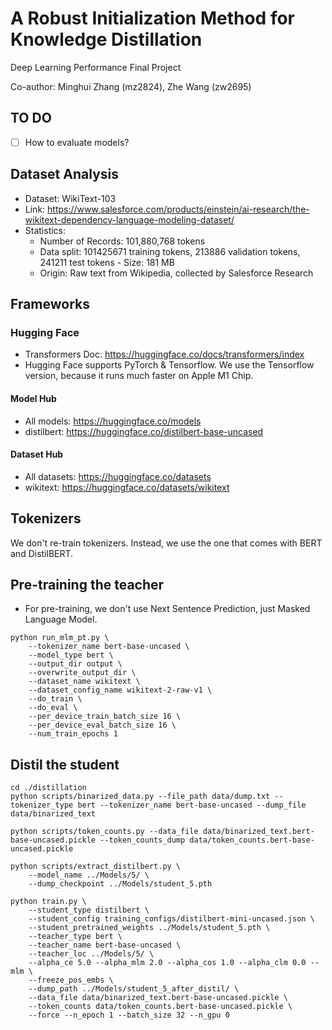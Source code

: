 # A Robust Initialization Method for Knowledge Distillation

Deep Learning Performance Final Project

Co-author: Minghui Zhang (mz2824), Zhe Wang (zw2695)

## TO DO
- [ ] How to evaluate models?

## Dataset Analysis

- Dataset: WikiText-103
- Link: https://www.salesforce.com/products/einstein/ai-research/the-wikitext-dependency-language-modeling-dataset/
- Statistics:
  - Number of Records: 101,880,768 tokens
  - Data split: 101425671 training tokens, 213886 validation tokens, 241211 test tokens - Size: 181 MB
  - Origin: Raw text from Wikipedia, collected by Salesforce Research

## Frameworks
### Hugging Face
- Transformers Doc: https://huggingface.co/docs/transformers/index
- Hugging Face supports PyTorch & Tensorflow. We use the Tensorflow version, because it runs much faster on Apple M1 Chip.

#### Model Hub
- All models: https://huggingface.co/models
- distilbert: https://huggingface.co/distilbert-base-uncased

#### Dataset Hub
- All datasets: https://huggingface.co/datasets
- wikitext: https://huggingface.co/datasets/wikitext

## Tokenizers
We don't re-train tokenizers. Instead, we use the one that comes with BERT and DistilBERT.

## Pre-training the teacher
- For pre-training, we don't use Next Sentence Prediction, just Masked Language Model.

```shell
python run_mlm_pt.py \
    --tokenizer_name bert-base-uncased \
    --model_type bert \
    --output_dir output \
    --overwrite_output_dir \
    --dataset_name wikitext \
    --dataset_config_name wikitext-2-raw-v1 \
    --do_train \
    --do_eval \
    --per_device_train_batch_size 16 \
    --per_device_eval_batch_size 16 \
    --num_train_epochs 1 
```

## Distil the student

```shell
cd ./distillation
python scripts/binarized_data.py --file_path data/dump.txt --tokenizer_type bert --tokenizer_name bert-base-uncased --dump_file data/binarized_text

python scripts/token_counts.py --data_file data/binarized_text.bert-base-uncased.pickle --token_counts_dump data/token_counts.bert-base-uncased.pickle

python scripts/extract_distilbert.py \
    --model_name ../Models/5/ \
    --dump_checkpoint ../Models/student_5.pth

python train.py \
    --student_type distilbert \
    --student_config training_configs/distilbert-mini-uncased.json \
    --student_pretrained_weights ../Models/student_5.pth \
    --teacher_type bert \
    --teacher_name bert-base-uncased \
    --teacher_loc ../Models/5/ \
    --alpha_ce 5.0 --alpha_mlm 2.0 --alpha_cos 1.0 --alpha_clm 0.0 --mlm \
    --freeze_pos_embs \
    --dump_path ../Models/student_5_after_distil/ \
    --data_file data/binarized_text.bert-base-uncased.pickle \
    --token_counts data/token_counts.bert-base-uncased.pickle \
    --force --n_epoch 1 --batch_size 32 --n_gpu 0
```